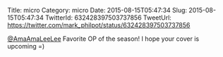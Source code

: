 Title: micro
Category: micro
Date: 2015-08-15T05:47:34
Slug: 2015-08-15T05:47:34
TwitterId: 632428397503737856
TweetUrl: https://twitter.com/mark_philpot/status/632428397503737856

[@AmaAmaLeeLee](https://twitter.com/AmaAmaLeeLee) Favorite OP of the season! I hope your cover is upcoming =)